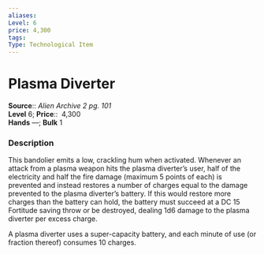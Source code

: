 ```yaml
---
aliases: 
Level: 6 
price: 4,300
tags: 
Type: Technological Item
---
```


# Plasma Diverter

**Source**:: _Alien Archive 2 pg. 101_  
**Level** 6;
**Price**::  4,300  
**Hands** —; **Bulk** 1

### Description

This bandolier emits a low, crackling hum when activated. Whenever an attack from a plasma weapon hits the plasma diverter’s user, half of the electricity and half the fire damage (maximum 5 points of each) is prevented and instead restores a number of charges equal to the damage prevented to the plasma diverter’s battery. If this would restore more charges than the battery can hold, the battery must succeed at a DC 15 Fortitude saving throw or be destroyed, dealing 1d6 damage to the plasma diverter per excess charge.  
  
A plasma diverter uses a super-capacity battery, and each minute of use (or fraction thereof) consumes 10 charges.
